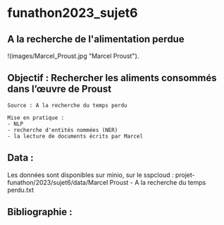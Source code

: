 # funathon2023_sujet6

## A la recherche de l'alimentation perdue
!(images/Marcel_Proust.jpg "Marcel Proust").

## Objectif : Rechercher les aliments consommés dans l’œuvre de Proust

    Source : A la recherche du temps perdu

    Mise en pratique :
    - NLP
    - recherche d'entités nommées (NER)
    - la lecture de documents écrits par Marcel
      
## Data :
Les données sont disponibles sur minio, sur le sspcloud :
projet-funathon/2023/sujet6/data/Marcel Proust - A la recherche du temps perdu.txt

## Bibliographie :
